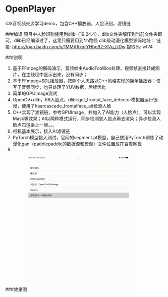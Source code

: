 # OpenPlayer
iOS音视频交流学习demo，包含C++播放器，人脸识别，滤镜链

###编译
项目中人脸识别使用到dlib（19.24.4），dlib文件夹解压到当前文件夹即可，dlib已经编译过了，这里只需要用到*.h路径
dlib级动漫化模型源码地址：
链接: https://pan.baidu.com/s/1MMAftkxrYHbcB2-XVu_UDw 提取码: wf74

###说明
1. 基于FFmpeg的解码演示，音频帧由AudioToolBox处理，视频帧直接转成图片，在主线程中显示出来，没有同步；
2. 基于FFmpeg+SDL播放器，按照个人思路以C++风格实现的简单播放器；仅写了音频同步，也只处理了YUV数据，后续优化
3. 简单的GPUImage测试
4. OpenCV+dlib，68人脸点，dlib::get_frontal_face_detector模拟器运行很慢，使用了haarcascade_frontalface_alt检测人脸
5. C++实现了滤镜链，参考GPUImage，并加入了AI能力（人脸点），可以实现Mask等效果；AI以两种模式运行，同步检测到人脸点再去渲染；异步检测人脸点石渲染上一帧。。。
6. 相机基本展示，接入AI滤镜链
7. PyTorch模型接入测试，官网的segment.pt模型，自己使用PyTorch训练了动漫化gan（paddlepaddle的数据源和模型）文件位置放在百度网盘
8. 
###效果图
![效果图](demo.gif)




